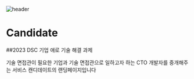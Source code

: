 ![header](https://capsule-render.vercel.app/api?type=wave&color=auto&height=300&section=header&text=capsule%20render&fontSize=90)

# Candidate
##2023 DSC 기업 애로 기술 해결 과제

기술 면접관이 필요한 기업과 기술 면접관으로 일하고자 하는 CTO 개발자를 중개해주는 서비스 캔디데이트의 랜딩페이지입니다
